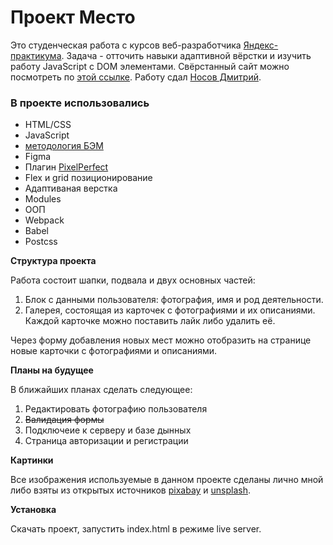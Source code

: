 # Проект Место

Это студенческая работа с курсов веб-разработчика [Яндекс-практикума](https://praktikum.yandex.ru). Задача - отточить навыки адаптивной вёрстки и изучить работу JavaScript с DOM элементами. Свёрстанный сайт можно посмотреть по [этой ссылке](https://nosdmitry.github.io/mesto/index.html). Работу сдал [Носов Дмитрий](https://github.com/nosdmitry/src/index.html).

### В проекте использовались 

* HTML/CSS
* JavaScript
* [методология БЭМ](https://ru.bem.info/) 
* Figma
* Плагин [PixelPerfect](https://chrome.google.com/webstore/detail/perfectpixel-by-welldonec/dkaagdgjmgdmbnecmcefdhjekcoceebi?hl=ru)
* Flex и grid позиционирование
* Адаптиваная верстка
* Modules
* ООП
* Webpack
* Babel
* Postcss

**Структура проекта**

Работа состоит шапки, подвала и двух основных частей:

1. Блок с данными пользователя: фотография, имя и род деятельности.
2. Галерея, состоящая из карточек с фотографиями и их описаниями. Каждой карточке можно поставить лайк либо удалить её.

Через форму добавления новых мест можно отобразить на странице новые карточки с фотографиями и описаниями.

**Планы на будущее**

В ближайших планах сделать следующее:

1. Редактировать фотографию пользователя
2. ~~Валидация формы~~
3. Подключеие к серверу и базе дынных
4. Страница авторизации и регистрации

**Картинки**

Все изображения используемые в данном проекте сделаны лично мной либо взяты из открытых источников [pixabay](https://pixabay.com/ru/) и [unsplash](https://unsplash.com/).

**Установка**

Скачать проект, запустить index.html в режиме live server.
